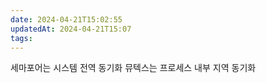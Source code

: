 ```yaml
---
date: 2024-04-21T15:02:55
updatedAt: 2024-04-21T15:07
tags: 
---
```

세마포어는 시스템 전역 동기화 뮤텍스는 프로세스 내부 지역 동기화 